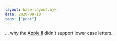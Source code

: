 ```yaml
---
layout: base-layout.njk
date: 2020-09-18
tags: ["post"]
---
```

... why the [Apple II](https://www.vintagecomputing.com/index.php/archives/2833/why-the-apple-ii-didnt-support-lowercase-letters) didn't support lower case letters.